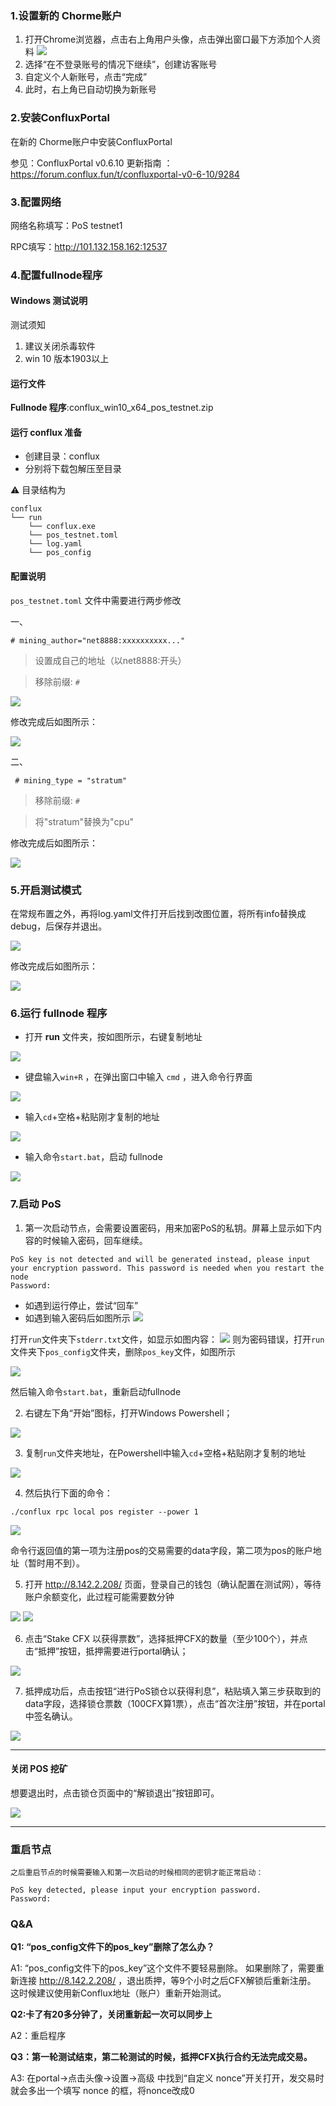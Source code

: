 ### 1.设置新的 Chorme账户
1. 打开Chrome浏览器，点击右上角用户头像，点击弹出窗口最下方添加个人资料
![](https://pic3.zhimg.com/80/v2-ed09d962c40401a35b1c666e295d06ac_1440w.png)
2. 选择“在不登录账号的情况下继续”，创建访客账号
3. 自定义个人新账号，点击“完成”
4. 此时，右上角已自动切换为新账号

### 2.安装ConfluxPortal
在新的 Chorme账户中安装ConfluxPortal

参见：ConfluxPortal v0.6.10 更新指南 ：https://forum.conflux.fun/t/confluxportal-v0-6-10/9284
### 3.配置网络
网络名称填写：PoS testnet1

RPC填写：http://101.132.158.162:12537

### 4.配置fullnode程序
#### Windows 测试说明
测试须知
1. 建议关闭杀毒软件
2. win 10 版本1903以上

#### 运行文件


**Fullnode 程序**:conflux_win10_x64_pos_testnet.zip

#### 运行 conflux 准备

- 创建目录：conflux
- 分别将下载包解压至目录

⚠ 目录结构为

```
conflux
└── run
    └── conflux.exe
    └── pos_testnet.toml
    └── log.yaml
    └── pos_config
```

#### 配置说明

`pos_testnet.toml` 文件中需要进行两步修改

一、
```
# mining_author="net8888:xxxxxxxxxx..."
```
> 设置成自己的地址（以net8888:开头）

> 移除前缀: `#`

![](https://pica.zhimg.com/80/v2-285472e88802350f6366768e50c5f0b0_1440w.png)

修改完成后如图所示：

![](https://pic2.zhimg.com/80/v2-7a04a058af9a2fd9173eb41075dfb4be_1440w.png)

二、
```
 # mining_type = "stratum"
```
> 移除前缀: `#`

> 将"stratum"替换为"cpu"

修改完成后如图所示：

![](https://pic2.zhimg.com/80/v2-001304b360c1ecfa3c9c9391e0fddd55_1440w.png)

### 5.开启测试模式

在常规布置之外，再将log.yaml文件打开后找到改图位置，将所有info替换成debug，后保存并退出。

![](https://pic1.zhimg.com/80/v2-a4fb4d17d2aa1db41941bf220d4cc4f3_1440w.png)

修改完成后如图所示：

![](https://pic3.zhimg.com/80/v2-c280474886569245ea8855a5025c66be_1440w.png)

### 6.运行 fullnode 程序

- 打开 **run** 文件夹，按如图所示，右键复制地址

![](https://pic1.zhimg.com/80/v2-f489ab81ba3981bb298a2e80fd98abfb_1440w.png)

- 键盘输入`win+R` ，在弹出窗口中输入 `cmd` ，进入命令行界面

![](https://pica.zhimg.com/80/v2-44af7c027eb3af8bb57f00cb847b6de5_1440w.png)

- 输入`cd`+空格+粘贴刚才复制的地址

![](https://pic1.zhimg.com/80/v2-53902b06958d58f2f3ca26556556c147_1440w.png)

- 输入命令`start.bat`，启动 fullnode

![](https://pic3.zhimg.com/80/v2-48fc0b24d573deafb0bbb3f56b58205f_1440w.png)


### 7.启动 PoS

1. 第一次启动节点，会需要设置密码，用来加密PoS的私钥。屏幕上显示如下内容的时候输入密码，回车继续。

```
PoS key is not detected and will be generated instead, please input your encryption password. This password is needed when you restart the node
Password:
```
- 如遇到运行停止，尝试“回车”
- 如遇到输入密码后如图所示
![](https://pic1.zhimg.com/80/v2-076499d5fddcbaf4f67420e36c80dee8_1440w.png)

打开`run`文件夹下`stderr.txt`文件，如显示如图内容：
![](https://pic1.zhimg.com/80/v2-cb083d039c54a099b81fddf256ecd5a9_1440w.png)
则为密码错误，打开`run`文件夹下`pos_config`文件夹，删除`pos_key`文件，如图所示

![](https://pica.zhimg.com/80/v2-d2428f117cc6b604cd0cac835961b7b5_1440w.png)

然后输入命令`start.bat`，重新启动fullnode

2. 右键左下角“开始”图标，打开Windows Powershell；

![](https://pic3.zhimg.com/80/v2-912969000d96074df5b9ef178b4ce805_1440w.png)

3. 复制`run`文件夹地址，在Powershell中输入`cd`+空格+粘贴刚才复制的地址

![](https://pic1.zhimg.com/80/v2-24eddea02c61f7ee17b0b0793651cdfe_1440w.png)

4. 然后执行下面的命令：

```
./conflux rpc local pos register --power 1
```

![](https://pic1.zhimg.com/80/v2-7044b4ec2c74b6a4a6078e59434a7fe1_1440w.png)

命令行返回值的第一项为注册pos的交易需要的data字段，第二项为pos的账户地址（暂时用不到）。

5. 打开 http://8.142.2.208/ 页面，登录自己的钱包（确认配置在测试网），等待账户余额变化，此过程可能需要数分钟

![](https://pic1.zhimg.com/80/v2-bcba1fc3774a7504515aa3b2789b1ff4_1440w.png)
![](https://pic1.zhimg.com/80/v2-3a23b44056fc8a66d1f705dda48f78a7_1440w.png)

6. 点击“Stake CFX 以获得票数”，选择抵押CFX的数量（至少100个），并点击“抵押”按钮，抵押需要进行portal确认；

![](https://pic1.zhimg.com/80/v2-498a9b71b069ba64bc24fa95d3fc41c4_1440w.png)


7. 抵押成功后，点击按钮“进行PoS锁仓以获得利息”，粘贴填入第三步获取到的data字段，选择锁仓票数（100CFX算1票），点击“首次注册”按钮，并在portal中签名确认。

![](https://pic3.zhimg.com/80/v2-629f907d3874c0e3bf7779eb43f22659_1440w.png)

___

#### 关闭 POS 挖矿
想要退出时，点击锁仓页面中的“解锁退出”按钮即可。

![](https://pic2.zhimg.com/80/v2-ce5ace290c84107cb0e1adc3d811285d_1440w.png)

___
    
 ### 重启节点
 
    之后重启节点的时候需要输入和第一次启动的时候相同的密钥才能正常启动：


```
PoS key detected, please input your encryption password.
Password:
```
    
### Q&A
**Q1: “pos_config文件下的pos_key”删除了怎么办？**

A1: “pos_config文件下的pos_key”这个文件不要轻易删除。
如果删除了，需要重新连接 http://8.142.2.208/ ，退出质押，等9个小时之后CFX解锁后重新注册。
这时候建议使用新Conflux地址（账户）重新开始测试。

**Q2:卡了有20多分钟了，关闭重新起一次可以同步上**

A2：重启程序

**Q3：第一轮测试结束，第二轮测试的时候，抵押CFX执行合约无法完成交易。**

A3: 在portal->点击头像->设置->高级 中找到“自定义 nonce”开关打开，发交易时就会多出一个填写 nonce 的框，将nonce改成0









